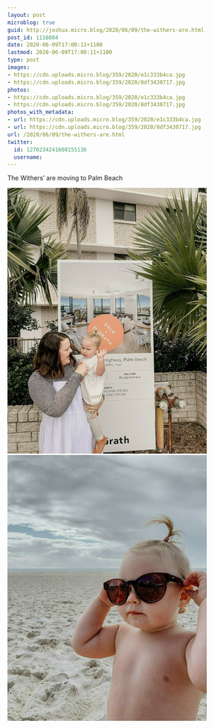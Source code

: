 ```yaml
---
layout: post
microblog: true
guid: http://joshua.micro.blog/2020/06/09/the-withers-are.html
post_id: 1116004
date: 2020-06-09T17:00:11+1100
lastmod: 2020-06-09T17:00:11+1100
type: post
images:
- https://cdn.uploads.micro.blog/359/2020/e1c333b4ca.jpg
- https://cdn.uploads.micro.blog/359/2020/8df3430717.jpg
photos:
- https://cdn.uploads.micro.blog/359/2020/e1c333b4ca.jpg
- https://cdn.uploads.micro.blog/359/2020/8df3430717.jpg
photos_with_metadata:
- url: https://cdn.uploads.micro.blog/359/2020/e1c333b4ca.jpg
- url: https://cdn.uploads.micro.blog/359/2020/8df3430717.jpg
url: /2020/06/09/the-withers-are.html
twitter:
  id: 1270234241608155136
  username: 
---
```

The Withers’ are moving to Palm Beach

<img src="uploads/2020/e1c333b4ca.jpg" width="450" height="600" alt="" /><img src="uploads/2020/8df3430717.jpg" width="450" height="600" alt="" />
